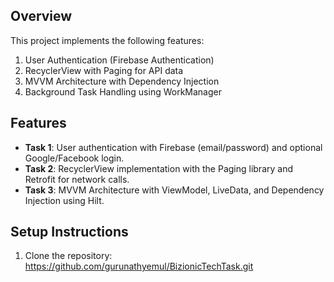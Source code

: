 ## Overview
This project implements the following features:
1. User Authentication (Firebase Authentication)
2. RecyclerView with Paging for API data
3. MVVM Architecture with Dependency Injection
4. Background Task Handling using WorkManager

## Features
- **Task 1**: User authentication with Firebase (email/password) and optional Google/Facebook login.
- **Task 2**: RecyclerView implementation with the Paging library and Retrofit for network calls.
- **Task 3**: MVVM Architecture with ViewModel, LiveData, and Dependency Injection using Hilt.


## Setup Instructions
1. Clone the repository:
https://github.com/gurunathyemul/BizionicTechTask.git
